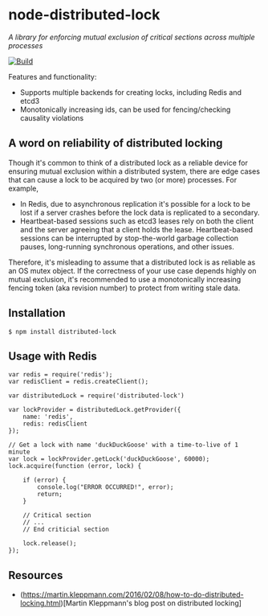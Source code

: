 # node-distributed-lock

_A library for enforcing mutual exclusion of critical sections across multiple processes_

[![Build](https://github.com/sobotklp/node-distributed-lock/actions/workflows/ci.yml/badge.svg)](https://github.com/sobotklp/node-distributed-lock/actions/workflows/ci.yml)

Features and functionality:

- Supports multiple backends for creating locks, including Redis and etcd3
- Monotonically increasing ids, can be used for fencing/checking causality violations

## A word on reliability of distributed locking

Though it's common to think of a distributed lock as a reliable device for ensuring mutual exclusion within a distributed system, there are edge cases that can cause a lock to be acquired by two (or more) processes. For example,

- In Redis, due to asynchronous replication it's possible for a lock to be lost if a server crashes before the lock data is replicated to a secondary.
- Heartbeat-based sessions such as etcd3 leases rely on both the client and the server agreeing that a client holds the lease. Heartbeat-based sessions can be interrupted by stop-the-world garbage collection pauses, long-running synchronous operations, and other issues.

Therefore, it's misleading to assume that a distributed lock is as reliable as an OS mutex object.
If the correctness of your use case depends highly on mutual exclusion, it's recommended to use a
monotonically increasing fencing token (aka revision number) to protect from writing stale data.

## Installation

    $ npm install distributed-lock

## Usage with Redis

    var redis = require('redis');
    var redisClient = redis.createClient();

    var distributedLock = require('distributed-lock')

    var lockProvider = distributedLock.getProvider({
        name: 'redis',
        redis: redisClient
    });

    // Get a lock with name 'duckDuckGoose' with a time-to-live of 1 minute
    var lock = lockProvider.getLock('duckDuckGoose', 60000);
    lock.acquire(function (error, lock) {

    	if (error) {
    		console.log("ERROR OCCURRED!", error);
    		return;
    	}

    	// Critical section
    	// ...
    	// End criticial section

    	lock.release();
    });

## Resources

- (https://martin.kleppmann.com/2016/02/08/how-to-do-distributed-locking.html)[Martin Kleppmann's blog post on distributed locking]
